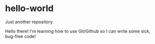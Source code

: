 # hello-world
Just another repository

Hello there!  I'm learning how to use Git/Github so I can write some sick, bug-free code!
